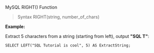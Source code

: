 MySQL RIGHT() Function

> Syntax RIGHT(string, number_of_chars)  

__Example:__ 

Extract 5 characters from a string (starting from left), output __"SQL T"__:
```
SELECT LEFT("SQL Tutorial is cool", 5) AS ExtractString;
```
